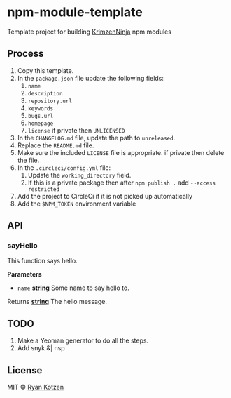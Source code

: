 # npm-module-template

Template project for building [KrimzenNinja](https://github.com/KrimzenNinja/) npm modules

## Process

1.  Copy this template.
2.  In the `package.json` file update the following fields:
    1.  `name`
    2.  `description`
    3.  `repository.url`
    4.  `keywords`
    5.  `bugs.url`
    6.  `homepage`
    7.  `license` if private then `UNLICENSED`
3.  In the `CHANGELOG.md` file, update the path to `unreleased`.
4.  Replace the `README.md` file.
5.  Make sure the included `LICENSE` file is appropriate. if private then delete the file.
6.  In the `.circleci/config.yml` file:
    1.  Update the `working_directory` field.
    2.  If this is a private package then after `npm publish .` add `--access restricted`
7.  Add the project to CircleCi if it is not picked up automatically
8.  Add the `$NPM_TOKEN` environment variable

## API

<!-- Generated by documentation.js. Update this documentation by updating the source code. -->

### sayHello

This function says hello.

**Parameters**

-   `name` **[string](https://developer.mozilla.org/en-US/docs/Web/JavaScript/Reference/Global_Objects/String)** Some name to say hello to.

Returns **[string](https://developer.mozilla.org/en-US/docs/Web/JavaScript/Reference/Global_Objects/String)** The hello message.

## TODO

1.  Make a Yeoman generator to do all the steps.
2.  Add snyk &| nsp 

## License

MIT © [Ryan Kotzen](https://github.com/eXigentCoder)

